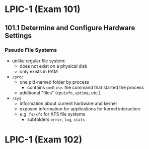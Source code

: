 # LPIC-1 (Exam 101)

## 101.1 Determine and Configure Hardware Settings

### Pseudo File Systems

- unlike regular file system:
    - does not exist on a physical disk
    - only exists in RAM
- `/proc`
    - one pid-named folder by process
        - contains `cmdline`: the command that started the process
    - additional "files" (`cpuinfo`, `uptime`, etc.)
- `/sys`
    - information about current hardware and kernel
    - exposed information for applications for kernel interaction
    - e.g. `fs/xfs` for XFS file systems
        - subfolders `error`, `log`, `stats`

# LPIC-1 (Exam 102)
